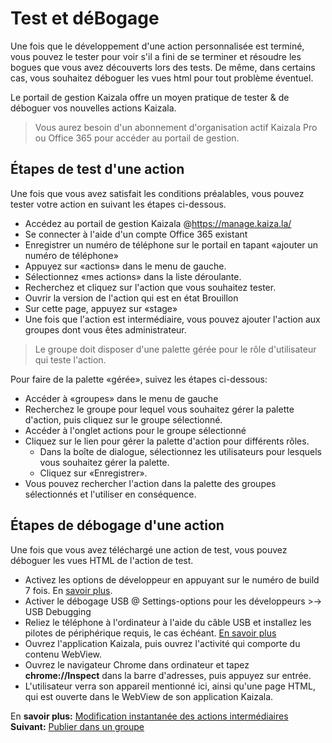 # <a name="test-and-debug"></a>Test et déBogage

Une fois que le développement d'une action personnalisée est terminé, vous pouvez le tester pour voir s'il a fini de se terminer et résoudre les bogues que vous avez découverts lors des tests. De même, dans certains cas, vous souhaitez déboguer les vues html pour tout problème éventuel.

Le portail de gestion Kaizala offre un moyen pratique de tester & de déboguer vos nouvelles actions Kaizala. 
>   Vous aurez besoin d'un abonnement d'organisation actif Kaizala Pro ou Office 365 pour accéder au portail de gestion.

## <a name="steps-to-test-a-action"></a>Étapes de test d'une action

Une fois que vous avez satisfait les conditions préalables, vous pouvez tester votre action en suivant les étapes ci-dessous.

*   Accédez au portail de gestion Kaizala @https://manage.kaiza.la/
*    Se connecter à l'aide d'un compte Office 365 existant
*    Enregistrer un numéro de téléphone sur le portail en tapant «ajouter un numéro de téléphone»
*    Appuyez sur «actions» dans le menu de gauche.
*    Sélectionnez «mes actions» dans la liste déroulante.
*    Recherchez et cliquez sur l'action que vous souhaitez tester. 
*    Ouvrir la version de l'action qui est en état Brouillon
*    Sur cette page, appuyez sur «stage»
*    Une fois que l'action est intermédiaire, vous pouvez ajouter l'action aux groupes dont vous êtes administrateur.

> Le groupe doit disposer d'une palette gérée pour le rôle d'utilisateur qui teste l'action.

Pour faire de la palette «gérée», suivez les étapes ci-dessous:
*    Accéder à «groupes» dans le menu de gauche
*    Recherchez le groupe pour lequel vous souhaitez gérer la palette d'action, puis cliquez sur le groupe sélectionné.
*    Accéder à l'onglet actions pour le groupe sélectionné
*    Cliquez sur le lien pour gérer la palette d'action pour différents rôles.
     *    Dans la boîte de dialogue, sélectionnez les utilisateurs pour lesquels vous souhaitez gérer la palette.
     *    Cliquez sur «Enregistrer».
*    Vous pouvez rechercher l'action dans la palette des groupes sélectionnés et l'utiliser en conséquence.

## <a name="steps-to-debug-a-action"></a>Étapes de débogage d'une action

Une fois que vous avez téléchargé une action de test, vous pouvez déboguer les vues HTML de l'action de test.

*   Activez les options de développeur en appuyant sur le numéro de build 7 fois. En [savoir plus](https://www.androidcentral.com/how-enable-developer-settings-android-42).
*   Activer le débogage USB @ Settings-options pour les développeurs >-> USB Debugging
*   Reliez le téléphone à l'ordinateur à l'aide du câble USB et installez les pilotes de périphérique requis, le cas échéant. [En savoir plus](https://developer.android.com/studio/run/oem-usb.html)
*   Ouvrez l'application Kaizala, puis ouvrez l'activité qui comporte du contenu WebView.
*   Ouvrez le navigateur Chrome dans ordinateur et tapez **chrome://Inspect** dans la barre d'adresses, puis appuyez sur entrée. 
*   L'utilisateur verra son appareil mentionné ici, ainsi qu'une page HTML, qui est ouverte dans le WebView de son application Kaizala.


En **savoir plus:** [Modification instantanée des actions intermédiaires](EditAction.md)</br>
**Suivant:** [Publier dans un groupe](publish.md)
